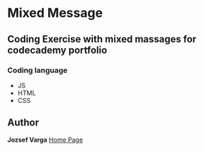 # Mixed Message
## Coding Exercise with mixed massages for codecademy portfolio
### Coding language
  * JS
  * HTML
  * CSS
## Author
**Jozsef Varga** [Home Page](https://vargajozsef.hu)
